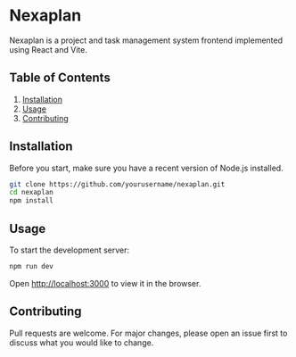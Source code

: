 # Nexaplan

Nexaplan is a project and task management system frontend implemented using React and Vite.

## Table of Contents

1. [Installation](#installation)
2. [Usage](#usage)
3. [Contributing](#contributing)

## Installation

Before you start, make sure you have a recent version of Node.js installed.

```bash
git clone https://github.com/yourusername/nexaplan.git
cd nexaplan
npm install
```

## Usage

To start the development server:

```bash
npm run dev
```

Open [http://localhost:3000](http://localhost:3000) to view it in the browser.

## Contributing

Pull requests are welcome. For major changes, please open an issue first to discuss what you would like to change.

